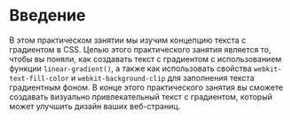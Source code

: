 # Введение

В этом практическом занятии мы изучим концепцию текста с градиентом в CSS. Целью этого практического занятия является то, чтобы вы поняли, как создавать текст с градиентом с использованием функции `linear-gradient()`, а также как использовать свойства `webkit-text-fill-color` и `webkit-background-clip` для заполнения текста градиентным фоном. В конце этого практического занятия вы сможете создавать визуально привлекательный текст с градиентом, который может улучшить дизайн ваших веб-страниц.
